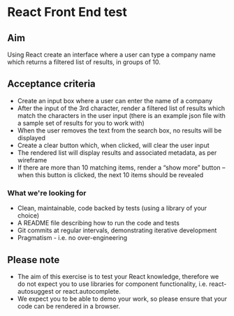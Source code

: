 # React Front End test

## Aim

Using React create an interface where a user can type a company name which returns a filtered list of results, in groups of 10.

## Acceptance criteria

- Create an input box where a user can enter the name of a company
- After the input of the 3rd character, render a filtered list of results which match the characters in the user input (there is an example json file with a sample set of results for you to work with)
- When the user removes the text from the search box, no results will be displayed
- Create a clear button which, when clicked, will clear the user input
- The rendered list will display results and associated metadata, as per wireframe
- If there are more than 10 matching items, render a “show more” button – when this button is clicked, the next 10 items should be revealed

### What we're looking for

- Clean, maintainable, code backed by tests (using a library of your choice)
- A README file describing how to run the code and tests
- Git commits at regular intervals, demonstrating iterative development
- Pragmatism - i.e. no over-engineering

## Please note

- The aim of this exercise is to test your React knowledge, therefore we do not expect you to use libraries for component functionality, i.e. react-autosuggest or react.autocomplete.
- We expect you to be able to demo your work, so please ensure that your code can be rendered in a browser.
